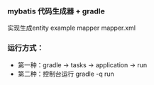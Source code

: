 ### mybatis 代码生成器 + gradle

实现生成entity example mapper mapper.xml

### 运行方式：
- 第一种：gradle -> tasks -> application -> run
- 第二种：控制台运行 gradle -q run